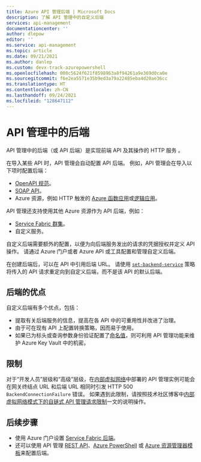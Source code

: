 ```yaml
---
title: Azure API 管理后端 | Microsoft Docs
description: 了解 API 管理中的自定义后端
services: api-management
documentationcenter: ''
author: dlepow
editor: ''
ms.service: api-management
ms.topic: article
ms.date: 09/21/2021
ms.author: danlep
ms.custom: devx-track-azurepowershell
ms.openlocfilehash: 008c5624f621f8598963a8f94261a9e369d0ca0e
ms.sourcegitcommit: f6e2ea5571e35b9ed3a79a22485eba4d20ae36cc
ms.translationtype: HT
ms.contentlocale: zh-CN
ms.lasthandoff: 09/24/2021
ms.locfileid: "128647112"
---
```

# <a name="backends-in-api-management"></a>API 管理中的后端

API 管理中的后端（或 API 后端）是实现前端 API 及其操作的 HTTP 服务 。

在导入某些 API 时，API 管理会自动配置 API 后端。 例如，API 管理会在导入以下项时配置后端：
* [OpenAPI 规范](import-api-from-oas.md)。
* [SOAP API](import-soap-api.md)。
* Azure 资源，例如 HTTP 触发的 [Azure 函数应用](import-function-app-as-api.md)或[逻辑应用](import-logic-app-as-api.md)。

API 管理还支持使用其他 Azure 资源作为 API 后端，例如：
* [Service Fabric 群集](how-to-configure-service-fabric-backend.md)。
* 自定义服务。 

自定义后端需要额外的配置，以便为向后端服务发出的请求的凭据授权并定义 API 操作。 请通过 Azure 门户或者 Azure API 或工具配置和管理自定义后端。

在创建后端后，可以在 API 中引用后端 URL。 请使用 [`set-backend-service`](api-management-transformation-policies.md#SetBackendService) 策略将传入的 API 请求重定向到自定义后端，而不是该 API 的默认后端。

## <a name="benefits-of-backends"></a>后端的优点

自定义后端有多个优点，包括：

* 提取有关后端服务的信息，提高在各 API 中的可重用性并改进了治理。  
* 由于可在现有 API 上配置转换策略，因而易于使用。
* 如果已为标头或查询参数身份验证配置了[命名值](api-management-howto-properties.md)，则可利用 API 管理功能来维护 Azure Key Vault 中的机密。

## <a name="limitation"></a>限制

对于“开发人员”层级和“高级”层级，在[内部虚拟网络](api-management-using-with-internal-vnet.md)中部署的 API 管理实例可能会在网关终结点 URL 和后端 URL 相同时引发 HTTP 500 `BackendConnectionFailure` 错误。 如果遇到此限制，请按照技术社区博客中[内部虚拟网络模式下的自链式 API 管理请求限制](https://techcommunity.microsoft.com/t5/azure-paas-blog/self-chained-apim-request-limitation-in-internal-virtual-network/ba-p/1940417)一文的说明操作。 

## <a name="next-steps"></a>后续步骤

* 使用 Azure 门户设置 [Service Fabric 后端](how-to-configure-service-fabric-backend.md)。
* 还可以使用 API 管理 [REST API](/rest/api/apimanagement)、[Azure PowerShell](/powershell/module/az.apimanagement/new-azapimanagementbackend) 或 [Azure 资源管理器模板](../service-fabric/service-fabric-tutorial-deploy-api-management.md)来配置后端。

